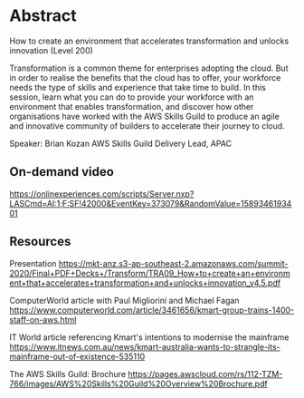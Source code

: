 # Abstract

How to create an environment that accelerates transformation and unlocks innovation (Level 200)

Transformation is a common theme for enterprises adopting the cloud. But in order to realise the benefits that the cloud has to offer, your workforce needs the type of skills and experience that take time to build. In this session, learn what you can do to provide your workforce with an environment that enables transformation, and discover how other organisations have worked with the AWS Skills Guild to produce an agile and innovative community of builders to accelerate their journey to cloud.

Speaker: Brian Kozan
AWS Skills Guild Delivery Lead, APAC

## On-demand video

<https://onlinexperiences.com/scripts/Server.nxp?LASCmd=AI:1;F:SF!42000&EventKey=373079&RandomValue=1589346193401>

## Resources

Presentation
<https://mkt-anz.s3-ap-southeast-2.amazonaws.com/summit-2020/Final+PDF+Decks+/Transform/TRA09_How+to+create+an+environment+that+accelerates+transformation+and+unlocks+innovation_v4.5.pdf>

ComputerWorld article with Paul Migliorini and Michael Fagan
<https://www.computerworld.com/article/3461656/kmart-group-trains-1400-staff-on-aws.html>

IT World article referencing Kmart's intentions to modernise the mainframe
<https://www.itnews.com.au/news/kmart-australia-wants-to-strangle-its-mainframe-out-of-existence-535110>

The AWS Skills Guild: Brochure
<https://pages.awscloud.com/rs/112-TZM-766/images/AWS%20Skills%20Guild%20Overview%20Brochure.pdf>
